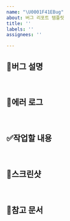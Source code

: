 ```yaml
---
name: "\U0001F41EBug"
about: 버그 리포트 템플릿
title: ''
labels: ''
assignees: ''

---
```


<!-- 작성하지 않은 항목은 모두 지워주세요 -->

## 🐞버그 설명
<!-- 어떤 상황에서 어떤 문제가 발생했는지 구체적으로 작성해주세요 -->


<br/>

## 🐛에러 로그
<!-- 콘솔에 찍힌 에러 로그나 네트워크 응답 에러가 있다면 코드 블럭에 포함해주세요 -->


<br/>

## ✅작업할 내용
<!-- 이 버그를 해결하기 위해 예상되는 작업을 세분화해서 체크박스 형태로 작성해주세요 -->

<br/>

## 📸스크린샷
<!-- 시각적으로 이해를 돕기 위한 스크린샷이 있다면 첨부해주세요 -->

<br/>


## 📑참고 문서
<!-- 참고할 수 있는 자료가 있다면 적어주세요 -->
